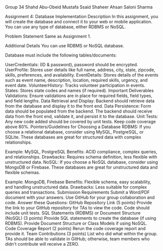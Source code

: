 Group 34
Shahd Abu-Obeid
Mustafa Ssaid
Shaheer Ahsan
Saloni Sharma

Assignment 4: Database Implementation
Description
In this assignment, you will create the database and connect it to your web or mobile application. You can use any type of database, either RDBMS or NoSQL.

Problem Statement
Same as Assignment 1. 

Additional Details
You can use RDBMS or NoSQL database.

Database must include the following tables/documents:

UserCredentials: (ID & password), password should be encrypted.
UserProfile: Stores user details like full name, address, city, state, zipcode, skills, preferences, and availability.
EventDetails: Stores details of the events such as event name, description, location, required skills, urgency, and event date.
VolunteerHistory: Tracks volunteer participation in events.
States: Stores state codes and names (if required).
Important Deliverables
Validations: Ensure validations are in place for required fields, field types, and field lengths.
Data Retrieval and Display: Backend should retrieve data from the database and display it to the front end.
Data Persistence: Form data should be populated from the backend. The backend should receive data from the front end, validate it, and persist it to the database.
Unit Tests: Any new code added should be covered by unit tests. Keep code coverage above 80%.
Pointers/Guidelines for Choosing a Database
RDBMS: If you choose a relational database, consider using MySQL, PostgreSQL, or SQLite. These databases are great for structured data with complex relationships.

Example: MySQL, PostgreSQL
Benefits: ACID compliance, complex queries, and relationships.
Drawbacks: Requires schema definition, less flexible with unstructured data.
NoSQL: If you choose a NoSQL database, consider using MongoDB or Firebase. These databases are great for unstructured data and flexible schemas.

Example: MongoDB, Firebase
Benefits: Flexible schema, easy scalability, and handling unstructured data.
Drawbacks: Less suitable for complex queries and transactions.
Submission Requirements
Submit a Word/PDF document with your answers.
Use GitHub for your group collaboration and code.
Answer these Questions:
GitHub Repository Link (5 points)
Provide the link to your GitHub repository for TAs to view the code. Code should include unit tests.
SQL Statements (RDBMS) or Document Structure (NoSQL) (3 points)
Provide SQL statements to create the database (if using RDBMS).
Provide Document Structure or Class Models if using NoSQL.
Code Coverage Report (2 points)
Rerun the code coverage report and provide it.
Team Contributions (3 points)
List who did what within the group. TAs should be able to validate in GitHub; otherwise, team members who didn't contribute will receive a ZERO.
